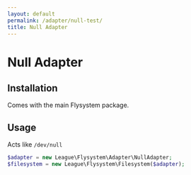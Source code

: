 ```yaml
---
layout: default
permalink: /adapter/null-test/
title: Null Adapter
---
```


# Null Adapter

## Installation

Comes with the main Flysystem package.

## Usage

Acts like `/dev/null`

~~~ php
$adapter = new League\Flysystem\Adapter\NullAdapter;
$filesystem = new League\Flysystem\Filesystem($adapter);
~~~
